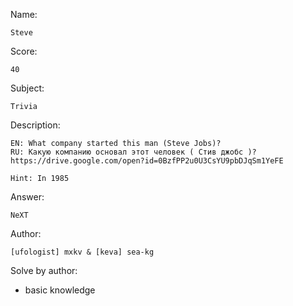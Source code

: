 Name:

	Steve

Score:

	40

Subject:
	
	Trivia

Description:

	EN: What company started this man (Steve Jobs)?
	RU: Какую компанию основал этот человек ( Стив джобс )?
	https://drive.google.com/open?id=0BzfPP2u0U3CsYU9pbDJqSm1YeFE

	Hint: In 1985

Answer:

	NeXT

Author:

	[ufologist] mxkv & [keva] sea-kg

Solve by author:

* basic knowledge
